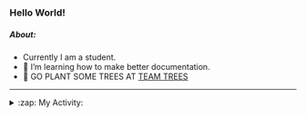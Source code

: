 ### Hello World!

##### About:
- Currently I am a student.
- 🌱 I’m learning how to make better documentation.
- 🌱 GO PLANT SOME TREES AT [TEAM TREES](https://teamtrees.org/)

---
<details>
  <summary>:zap: My Activity:</summary>
  
<!--START_SECTION:waka-->
![Code Time](http://img.shields.io/badge/Code%20Time-1%2C159%20hrs%2016%20mins-blue)

**I'm a Night 🦉** 

```text
🌞 Morning                1747 commits        ██░░░░░░░░░░░░░░░░░░░░░░░   09.86 % 
🌆 Daytime                6103 commits        █████████░░░░░░░░░░░░░░░░   34.44 % 
🌃 Evening                5043 commits        ███████░░░░░░░░░░░░░░░░░░   28.45 % 
🌙 Night                  4830 commits        ███████░░░░░░░░░░░░░░░░░░   27.25 % 
```
📅 **I'm Most Productive on Wednesday** 

```text
Monday                   2554 commits        ████░░░░░░░░░░░░░░░░░░░░░   14.41 % 
Tuesday                  2396 commits        ███░░░░░░░░░░░░░░░░░░░░░░   13.52 % 
Wednesday                4129 commits        ██████░░░░░░░░░░░░░░░░░░░   23.30 % 
Thursday                 2244 commits        ███░░░░░░░░░░░░░░░░░░░░░░   12.66 % 
Friday                   1801 commits        ███░░░░░░░░░░░░░░░░░░░░░░   10.16 % 
Saturday                 1566 commits        ██░░░░░░░░░░░░░░░░░░░░░░░   08.84 % 
Sunday                   3033 commits        ████░░░░░░░░░░░░░░░░░░░░░   17.11 % 
```


📊 **This Week I Spent My Time On** 

```text
🔥 Editors: 
VS Code                  2 hrs 38 mins       ████████████████░░░░░░░░░   63.89 % 
IntelliJ                 1 hr 29 mins        █████████░░░░░░░░░░░░░░░░   36.11 % 

🐱‍💻 Projects: 
praise                   2 hrs 37 mins       ████████████████░░░░░░░░░   63.33 % 
intro                    1 hr 29 mins        █████████░░░░░░░░░░░░░░░░   36.11 % 
CSF31                    1 min               ░░░░░░░░░░░░░░░░░░░░░░░░░   00.49 % 
giveth-dapps-v2          0 secs              ░░░░░░░░░░░░░░░░░░░░░░░░░   00.07 % 
```


 Last Updated on 13/08/2023 16:09:33 UTC
<!--END_SECTION:waka-->
</details>
